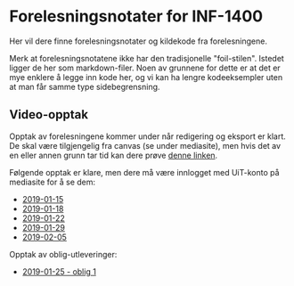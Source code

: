 Forelesningsnotater for INF-1400
===============================

Her vil dere finne forelesningsnotater og kildekode fra forelesningene.

Merk at forelesningsnotatene ikke har den tradisjonelle "foil-stilen". Istedet ligger de her som markdown-filer. Noen av grunnene for dette er at det er mye enklere å legge inn kode her, og vi kan ha lengre kodeeksempler uten at man får samme type sidebegrensning.


## Video-opptak

Opptak av forelesningene kommer under når redigering og eksport er klart. De skal være tilgjengelig fra canvas (se under mediasite), men hvis det av en eller annen grunn tar tid kan dere 
prøve [denne linken](https://mediasite.uit.no/Mediasite/Catalog/Full/e53167ae-6d13-4616-84b3-ca9b8dd1a815).

Følgende opptak er klare, men dere må være innlogget med UiT-konto på mediasite for å se dem:

- [2019-01-15](https://mediasite.uit.no/Mediasite/Play/7161ea21bfd943709aafcaf2f79c80071d?catalog=e53167ae6d13461684b3ca9b8dd1a81521)
- [2019-01-18](https://mediasite.uit.no/Mediasite/Play/f62cbb2e537c475cafde67dc2b1cd4d51d?catalog=e53167ae6d13461684b3ca9b8dd1a81521)
- [2019-01-22](https://mediasite.uit.no/Mediasite/Play/6c55823ed3fd4935b0684dc278b5334b1d?catalog=e53167ae6d13461684b3ca9b8dd1a81521)
- [2019-01-29](https://mediasite.uit.no/Mediasite/Play/38b4f7294318447ab0c95073198568741d)
- [2019-02-05](https://mediasite.uit.no/Mediasite/Play/af1babfffc8745139f4d9960f9c787321d)

Opptak av oblig-utleveringer: 

- [2019-01-25 - oblig 1](https://mediasite.uit.no/Mediasite/Play/987ae07c99634ff29a74caaf09fcbcac1d?catalog=e53167ae6d13461684b3ca9b8dd1a81521)

